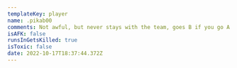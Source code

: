```yaml
---
templateKey: player
name: .pikab00
comments: Not awful, but never stays with the team, goes B if you go A 8/10 times
isAFK: false
runsInGetsKilled: true
isToxic: false
date: 2022-10-17T18:37:44.372Z
---
```


